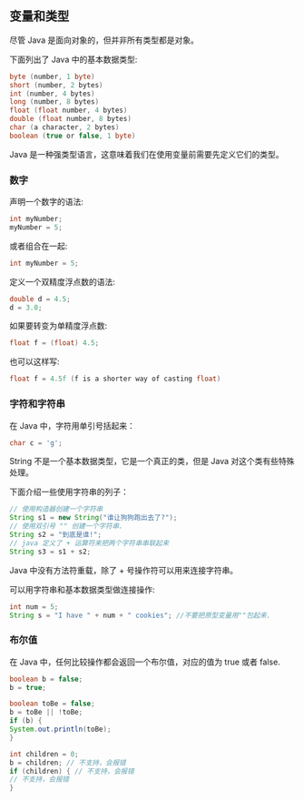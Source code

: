 ## 变量和类型

尽管 Java 是面向对象的，但并非所有类型都是对象。

下面列出了 Java 中的基本数据类型:

```java
byte (number, 1 byte)
short (number, 2 bytes)
int (number, 4 bytes)
long (number, 8 bytes)
float (float number, 4 bytes)
double (float number, 8 bytes)
char (a character, 2 bytes)
boolean (true or false, 1 byte)
```

Java 是一种强类型语言，这意味着我们在使用变量前需要先定义它们的类型。

### 数字

声明一个数字的语法:

```java
int myNumber;
myNumber = 5;
```

或者组合在一起:

```java
int myNumber = 5;
```

定义一个双精度浮点数的语法:

```java
double d = 4.5;
d = 3.0;
```

如果要转变为单精度浮点数:

```java
float f = (float) 4.5;
```

也可以这样写:

```java
float f = 4.5f (f is a shorter way of casting float)
```

### 字符和字符串

在 Java 中，字符用单引号括起来：

```java
char c = 'g';
```

String 不是一个基本数据类型，它是一个真正的类，但是 Java 对这个类有些特殊处理。

下面介绍一些使用字符串的列子：

```java
// 使用构造器创建一个字符串
String s1 = new String("谁让狗狗跑出去了?");
// 使用双引号 "" 创建一个字符串.
String s2 = "到底是谁!";
// java 定义了 + 运算符来把两个字符串串联起来
String s3 = s1 + s2;
```

Java 中没有方法符重载，除了 + 号操作符可以用来连接字符串。

可以用字符串和基本数据类型做连接操作:

```java
int num = 5;
String s = "I have " + num + " cookies"; //不要把原型变量用""包起来.
```

### 布尔值

在 Java 中，任何比较操作都会返回一个布尔值，对应的值为 true 或者 false.

```java
boolean b = false;
b = true;

boolean toBe = false;
b = toBe || !toBe;
if (b) {
System.out.println(toBe);
}

int children = 0;
b = children; // 不支持，会报错
if (children) { // 不支持，会报错
// 不支持，会报错
}
```
